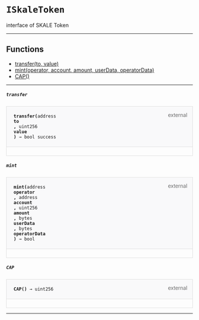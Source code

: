 # `ISkaleToken`

 interface of SKALE Token

--- 


## Functions

- [transfer(to, value)](#transfer)
- [mint(operator, account, amount, userData, operatorData)](#mint)
- [CAP()](#CAP)

--- 




##### `transfer`

<div class="funcnametransfer contract-function">
<h4 id="transfer">
<code>transfer(<span class="var-type">address</span>
to
, <span class="var-type">uint256</span>
value
)<span class="var-type"> → bool success</span></code>
<span class="item">external</span>
</h4>
<div class="description">


</div>
</div>

##### `mint`

<div class="funcnamemint contract-function">
<h4 id="mint">
<code>mint(<span class="var-type">address</span>
operator
, <span class="var-type">address</span>
account
, <span class="var-type">uint256</span>
amount
, <span class="var-type">bytes</span>
userData
, <span class="var-type">bytes</span>
operatorData
)<span class="var-type"> → bool</span></code>
<span class="item">external</span>
</h4>
<div class="description">


</div>
</div>

##### `CAP`

<div class="funcnameCAP contract-function">
<h4 id="CAP">
<code>CAP()<span class="var-type"> → uint256</span></code>
<span class="item">external</span>
</h4>
<div class="description">


</div>
</div>

--- 


<style>
    .contract-function {
        border-radius: var(--border-radius);
        border: solid 1px #ddd;
        max-width: 90vw;
        padding: 0;
        margin-top: 1em;
        margin-bottom: 1em;
        word-wrap: break-word;
    }

    .contract-function h4 {
        display: -webkit-box;
        display: -ms-flexbox;
        display: flex;
        -webkit-box-orient: horizontal;
        -webkit-box-direction: normal;
        -ms-flex-direction: row;
        flex-direction: row;
        -webkit-box-pack: justify;
        -ms-flex-pack: justify;
        justify-content: space-between;
        -ms-flex-line-pack: start;
        align-content: flex-start;
        padding: 0;
        margin: 1em;
        margin-bottom: 2em;
        position: relative;
        font-size: inherit;
    }

    .contract-function h4::before {
        content: "";
        display: block;
        position: absolute;
        height: 100%;
        width: 100%;
        -webkit-box-sizing: content-box;
        box-sizing: content-box;
        padding: 1em;
        margin: -1em;
        z-index: -10;
        background-color: #f9f9fa;
        border-bottom: solid 1px #ddd;
    }
    .anchor {
        display: inline-block;
        height: 1em;
        margin-left: -25px;
        opacity: 0;
        position: absolute;
        transition: opacity var(--transition-speed-sm) var(--transition-timing);
    }

    .contract-function h4 code {
        color: inherit;
        background-color: transparent;
        padding: 5px
    }

    .contract-function h4 .item {
        font-weight: 300;
        opacity: .8;
    }

    .contract-function .description{
        margin-left: 20px;
        padding: 5px
    }

    .contract-function .var-type {
         font-weight: 300;
    }
</style>